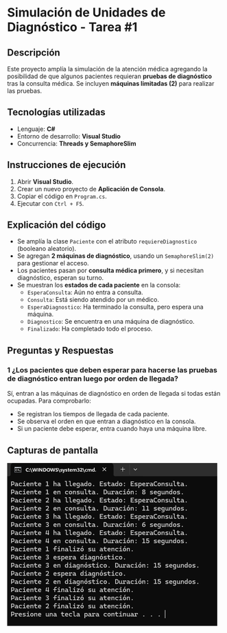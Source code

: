 # Simulación de Unidades de Diagnóstico - Tarea #1

## Descripción
Este proyecto amplía la simulación de la atención médica agregando la posibilidad de que algunos pacientes requieran **pruebas de diagnóstico** tras la consulta médica. Se incluyen **máquinas limitadas (2)** para realizar las pruebas.

## Tecnologías utilizadas
- Lenguaje: **C#**
- Entorno de desarrollo: **Visual Studio**
- Concurrencia: **Threads y SemaphoreSlim**

## Instrucciones de ejecución
1. Abrir **Visual Studio**.
2. Crear un nuevo proyecto de **Aplicación de Consola**.
3. Copiar el código en `Program.cs`.
4. Ejecutar con `Ctrl + F5`.

## Explicación del código
- Se amplía la clase `Paciente` con el atributo `requiereDiagnostico` (booleano aleatorio).
- Se agregan **2 máquinas de diagnóstico**, usando un `SemaphoreSlim(2)` para gestionar el acceso.
- Los pacientes pasan por **consulta médica primero**, y si necesitan diagnóstico, esperan su turno.
- Se muestran los **estados de cada paciente** en la consola:
  - `EsperaConsulta`: Aún no entra a consulta.
  - `Consulta`: Está siendo atendido por un médico.
  - `EsperaDiagnostico`: Ha terminado la consulta, pero espera una máquina.
  - `Diagnostico`: Se encuentra en una máquina de diagnóstico.
  - `Finalizado`: Ha completado todo el proceso.

## Preguntas y Respuestas
### 1️ ¿Los pacientes que deben esperar para hacerse las pruebas de diagnóstico entran luego por orden de llegada?
Sí, entran a las máquinas de diagnóstico en orden de llegada si todas están ocupadas. Para comprobarlo:
- Se registran los tiempos de llegada de cada paciente.
- Se observa el orden en que entran a diagnóstico en la consola.
- Si un paciente debe esperar, entra cuando haya una máquina libre.

## Capturas de pantalla
![Captura](IMG/img.png)